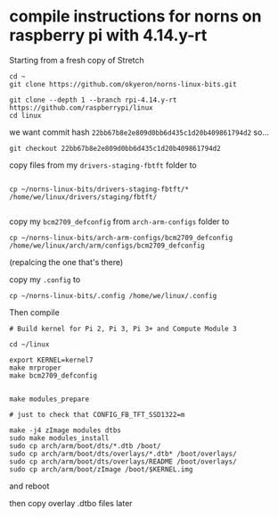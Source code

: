 # compile instructions for norns on raspberry pi with 4.14.y-rt

Starting from a fresh copy of Stretch

```
cd ~
git clone https://github.com/okyeron/norns-linux-bits.git

git clone --depth 1 --branch rpi-4.14.y-rt https://github.com/raspberrypi/linux
cd linux
```
we want commit hash `22bb67b8e2e809d0bb6d435c1d20b409861794d2` so...
```
git checkout 22bb67b8e2e809d0bb6d435c1d20b409861794d2
```

copy files from my `drivers-staging-fbtft` folder to 

```

cp ~/norns-linux-bits/drivers-staging-fbtft/* /home/we/linux/drivers/staging/fbtft/
    
```


copy my `bcm2709_defconfig` from `arch-arm-configs` folder to 

```
cp ~/norns-linux-bits/arch-arm-configs/bcm2709_defconfig /home/we/linux/arch/arm/configs/bcm2709_defconfig

```

(repalcing the one that's there)

copy my `.config` to

```
cp ~/norns-linux-bits/.config /home/we/linux/.config
```



Then compile

```
# Build kernel for Pi 2, Pi 3, Pi 3+ and Compute Module 3

cd ~/linux

export KERNEL=kernel7
make mrproper
make bcm2709_defconfig 


make modules_prepare

# just to check that CONFIG_FB_TFT_SSD1322=m

make -j4 zImage modules dtbs
sudo make modules_install
sudo cp arch/arm/boot/dts/*.dtb /boot/
sudo cp arch/arm/boot/dts/overlays/*.dtb* /boot/overlays/
sudo cp arch/arm/boot/dts/overlays/README /boot/overlays/
sudo cp arch/arm/boot/zImage /boot/$KERNEL.img

```

and reboot

then copy overlay .dtbo files later

